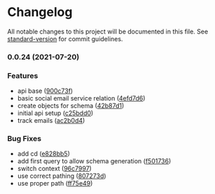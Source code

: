 # Changelog

All notable changes to this project will be documented in this file. See [standard-version](https://github.com/conventional-changelog/standard-version) for commit guidelines.

### 0.0.24 (2021-07-20)


### Features

* api base ([900c73f](https://github.com/SportajGa/api/commit/900c73fc12e25da969f6bc8c6b8238526ff27cb5))
* basic social email service relation ([4efd7d6](https://github.com/SportajGa/api/commit/4efd7d67682b5ef8be4e407957fd04bb09c3f0af))
* create objects for schema ([42b87d1](https://github.com/SportajGa/api/commit/42b87d10bd59cfe099c15aee49b269d85032332c))
* initial api setup ([c25bdd0](https://github.com/SportajGa/api/commit/c25bdd0a57c97d3fbd445e7b363216fdf02ef3ae))
* track emails ([ac2b0d4](https://github.com/SportajGa/api/commit/ac2b0d40577100724ca66a58a263d48a33e31258))


### Bug Fixes

* add cd ([e828bb5](https://github.com/SportajGa/api/commit/e828bb5ee6e6166b54909a74114ae47869a9e480))
* add first query to allow schema generation ([f501736](https://github.com/SportajGa/api/commit/f5017363eae2cc212a197599b9201697950e849f))
* switch context ([96c7997](https://github.com/SportajGa/api/commit/96c79979a55a311b21622dd794b6a53426899fe5))
* use correct pathing ([807273d](https://github.com/SportajGa/api/commit/807273db603fa5f8cfd52d03a91760a829bf873d))
* use proper path ([ff75e49](https://github.com/SportajGa/api/commit/ff75e498a7b2fa56dbde38560d29766f1a95f8f4))
